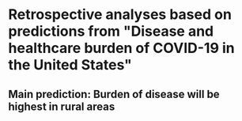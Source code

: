 # Retrospective analyses based on predictions from "Disease and healthcare burden of COVID-19 in the United States"
## Main prediction: Burden of disease will be highest in rural areas
